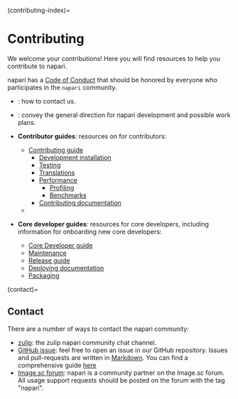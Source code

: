 (contributing-index)=
# Contributing

We welcome your contributions! Here you will find resources to help you contribute
to napari.

napari has a [Code of Conduct](napari-coc) that should be honored by everyone who participates in the `napari` community.

- [](contact): how to contact us.
- [](roadmaps): convey the general direction for napari development and possible
  work plans.
- **Contributor guides**: resources on for contributors:
  - [Contributing guide](napari-contributing)
    - [Development installation](dev-installation)
    - [Testing](napari-testing)
    - [Translations](translations)
    - [Performance](performance)
      - [Profiling](profiling)
      - [Benchmarks](napari-benchmarks)
    - [Contributing documentation](contributing-docs)
  - [](architecture-index)

- **Core developer guides**: resources for core developers, including information for
  onboarding new core developers:
  - [Core Developer guide](core-dev-guide)
  - [Maintenance](maintenance)
  - [Release guide](release)
  - [Deploying documentation](docs-deployment)
  - [Packaging](napari-packaging)

(contact)=

## Contact

There are a number of ways to contact the napari community:

- [zulip](https://napari.zulipchat.com/): the zulip napari community chat channel.
- [GitHub issue](https://github.com/napari/napari/issues): feel free to open an
  issue in our GitHub repository. Issues and pull-requests are written in [Markdown](https://docs.github.com/en/get-started/writing-on-github/getting-started-with-writing-and-formatting-on-github/about-writing-and-formatting-on-github). You can find a comprehensive guide [here](https://docs.github.com/en/get-started/writing-on-github/getting-started-with-writing-and-formatting-on-github/basic-writing-and-formatting-syntax)
- [Image.sc forum](https://forum.image.sc/tags/napari): napari is a community partner
  on the Image.sc forum. All usage support requests should be posted on the forum with
  the tag "napari".
